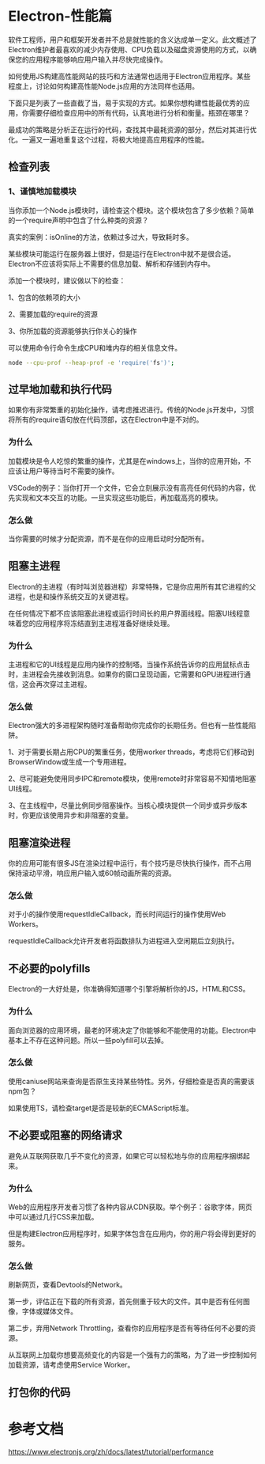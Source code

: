 # Electron-性能篇

软件工程师，用户和框架开发者并不总是就性能的含义达成单一定义。此文概述了Electron维护者最喜欢的减少内存使用、CPU负载以及磁盘资源使用的方式，以确保您的应用程序能够响应用户输入并尽快完成操作。

如何使用JS构建高性能网站的技巧和方法通常也适用于Electron应用程序。某些程度上，讨论如何构建高性能Node.js应用的方法同样也适用。

下面只是列表了一些直截了当，易于实现的方式。如果你想构建性能最优秀的应用，你需要仔细检查应用中的所有代码，认真地进行分析和衡量。瓶颈在哪里？

最成功的策略是分析正在运行的代码，查找其中最耗资源的部分，然后对其进行优化。一遍又一遍地重复这个过程，将极大地提高应用程序的性能。

## 检查列表

### 1、谨慎地加载模块

当你添加一个Node.js模块时，请检查这个模块。这个模块包含了多少依赖？简单的一个require声明中包含了什么种类的资源？

真实的案例：isOnline的方法，依赖过多过大，导致耗时多。

某些模块可能运行在服务器上很好，但是运行在Electron中就不是很合适。Electron不应该将实际上不需要的信息加载、解析和存储到内存中。

添加一个模块时，建议做以下的检查：

1、包含的依赖项的大小

2、需要加载的require的资源

3、你所加载的资源能够执行你关心的操作

可以使用命令行命令生成CPU和堆内存的相关信息文件。

```bash
node --cpu-prof --heap-prof -e 'require('fs')';
```

## 过早地加载和执行代码

如果你有非常繁重的初始化操作，请考虑推迟进行。传统的Node.js开发中，习惯将所有的require语句放在代码顶部，这在Electron中是不对的。

### 为什么

加载模块是令人吃惊的繁重的操作，尤其是在windows上，当你的应用开始，不应该让用户等待当时不需要的操作。

VSCode的例子：当你打开一个文件，它会立刻展示没有高亮任何代码的内容，优先实现和文本交互的功能。一旦实现这些功能后，再加载高亮的模块。

### 怎么做

当你需要的时候才分配资源，而不是在你的应用启动时分配所有。

## 阻塞主进程

Electron的主进程（有时叫浏览器进程）非常特殊，它是你应用所有其它进程的父进程，也是和操作系统交互的关键进程。

在任何情况下都不应该阻塞此进程或运行时间长的用户界面线程。阻塞UI线程意味着您的应用程序将冻结直到主进程准备好继续处理。

### 为什么

主进程和它的UI线程是应用内操作的控制塔。当操作系统告诉你的应用鼠标点击时，主进程会先接收到消息。如果你的窗口呈现动画，它需要和GPU进程进行通信，这会再次穿过主进程。

### 怎么做

Electron强大的多进程架构随时准备帮助你完成你的长期任务。但也有一些性能陷阱。

1、对于需要长期占用CPU的繁重任务，使用worker threads，考虑将它们移动到BrowserWindow或生成一个专用进程。

2、尽可能避免使用同步IPC和remote模块，使用remote时非常容易不知情地阻塞UI线程。

3、在主线程中，尽量比例同步阻塞操作。当核心模块提供一个同步或异步版本时，你更应该使用异步和非阻塞的变量。

## 阻塞渲染进程

你的应用可能有很多JS在渲染过程中运行，有个技巧是尽快执行操作，而不占用保持滚动平滑，响应用户输入或60帧动画所需的资源。

### 怎么做

对于小的操作使用requestIdleCallback，而长时间运行的操作使用Web Workers。

requestIdleCallback允许开发者将函数排队为进程进入空闲期后立刻执行。

## 不必要的polyfills

Electron的一大好处是，你准确得知道哪个引擎将解析你的JS，HTML和CSS。

### 为什么

面向浏览器的应用环境，最老的环境决定了你能够和不能使用的功能。Electron中基本上不存在这种问题。所以一些polyfill可以去掉。

### 怎么做

使用caniuse网站来查询是否原生支持某些特性。另外，仔细检查是否真的需要该npm包？

如果使用TS，请检查target是否是较新的ECMAScript标准。

## 不必要或阻塞的网络请求

避免从互联网获取几乎不变化的资源，如果它可以轻松地与你的应用程序捆绑起来。

### 为什么

Web的应用程序开发者习惯了各种内容从CDN获取。举个例子：谷歌字体，网页中可以通过几行CSS来加载。

但是构建Electron应用程序时，如果字体包含在应用内，你的用户将会得到更好的服务。

### 怎么做

刷新网页，查看Devtools的Network。

第一步，评估正在下载的所有资源，首先侧重于较大的文件。其中是否有任何图像，字体或媒体文件。

第二步，弃用Network Throttling，查看你的应用程序是否有等待任何不必要的资源。

从互联网上加载你想要高频变化的内容是一个强有力的策略，为了进一步控制如何加载资源，请考虑使用Service Worker。

## 打包你的代码




# 参考文档

https://www.electronjs.org/zh/docs/latest/tutorial/performance